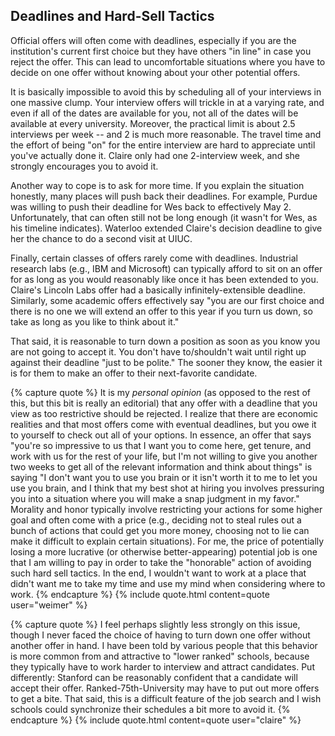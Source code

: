 ## Deadlines and Hard-Sell Tactics

Official offers will often come with deadlines, especially if you are the
institution's current first choice but they have others "in line" in case you
reject the offer. This can lead to uncomfortable situations where you have to
decide on one offer without knowing about your other potential offers.

It is basically impossible to avoid this by scheduling all of your interviews in
one massive clump. Your interview offers will trickle in at a varying rate, and
even if all of the dates are available for you, not all of
the dates will be available at every university. Moreover, 
the practical limit is about 2.5 interviews per week -- and 2 is much
more reasonable. The travel time and the effort of being "on" for the
entire interview are hard to appreciate until you've actually done it.  Claire
only had one 2-interview week, and she strongly encourages you to avoid it.

Another way to cope is to ask for more time. If you explain the situation
honestly, many places will push back their deadlines. For example, Purdue was
willing to push their deadline for Wes back to effectively May 2.
Unfortunately, that can often still not be long enough (it wasn't for Wes, as
his timeline indicates).  Waterloo extended Claire's decision deadline to give
her the chance to do a second visit at UIUC.  

Finally, certain classes of offers rarely come with deadlines. Industrial
research labs (e.g., IBM and Microsoft) can typically afford to sit on an offer
for as long as you would reasonably like once it has been extended to you.
Claire's Lincoln Labs offer had a basically infinitely-extensible deadline.
Similarly, some academic offers effectively say "you are our first choice and
there is no one we will extend an offer to this year if you turn us down, so
take as long as you like to think about it."

That said, it is reasonable to turn down a position as soon as you know you
are not going to accept it. You don't have to/shouldn't wait until right up
against their deadline "just to be polite."  The sooner they know, the easier it
is for them to make an offer to their next-favorite candidate.

{% capture quote %}
It is my *personal opinion* (as opposed to the rest of this, but this
bit is really an editorial) that any offer with a deadline that you view as too
restrictive should be rejected. I realize that there are economic realities and
that most offers come with eventual deadlines, but you owe it to yourself to
check out all of your options. In essence, an offer that says "you're so
impressive to us that I want you to come here, get tenure, and work with us for
the rest of your life, but I'm not willing to give you another two weeks to get
all of the relevant information and think about things" is saying "I don't want
you to use you brain or it isn't worth it to me to let you use you brain, and I
think that my best shot at hiring you involves pressuring you into a situation
where you will make a snap judgment in my favor." Morality and honor typically
involve restricting your actions for some higher goal and often come with a
price (e.g., deciding not to steal rules out a bunch of actions that could get
you more money, choosing not to lie can make it difficult to explain certain
situations). For me, the price of potentially losing a more lucrative (or
otherwise better-appearing) potential job is one that I am willing to pay in
order to take the "honorable" action of avoiding such hard sell tactics.  In the
end, I wouldn't want to work at a place that didn't want me to take my time and
use my mind when considering where to work.
{% endcapture %}
{% include quote.html content=quote user="weimer" %}

{% capture quote %}
I feel perhaps slightly less strongly on this issue, though I
never faced the choice of having to turn down one offer without another offer in
hand.  I have been told by various people that this behavior is more common from
and attractive to "lower ranked" schools, because they typically have to work
harder to interview and attract candidates.  Put differently: Stanford can be
reasonably confident that a candidate will accept their offer.
Ranked-75th-University may have to put out more offers to get a bite.  That
said, this is a difficult feature of the job search and I wish schools
could synchronize their schedules a bit more to avoid it.
{% endcapture %}
{% include quote.html content=quote user="claire" %}




